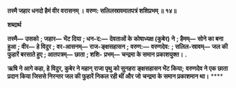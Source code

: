 **तस्मै जहार धनदो हैमं वीर वरासनम् ।** **वरुण: सलिलस्रावमातपत्रं शशिप्रभम् ॥ १४॥** 

**शब्दार्थ** 

**तस्मै—** **उसको** **; जहार—** **भेंट दिया** **; धन-द:—** **देवताओं के कोषाध्यक्ष (कुबेर) ने** **; हैमम्—** **सोने का बना हुआ** **; वीर—** **हे विदुर** **;** **वर-आसनम्—** **राज-ङ्क्षसहासन** **; वरुण:—** **वरुणदेव:** **; सलिल-स्रावम्—** **जल की फुहारें बरसाते हुए** **; आतपत्रम्—** **छाता** **; शशि-** **प्रभम्—** **चन्द्रमा के समान प्रकाशयुक्त।** **.** 

**ऋषि ने आगे कहा, हे विदुर, कुबेर ने महान् राजा पृथु को सुनहरा ङ्क्षसहासन भेंट किया;** **वरुणदेव ने एक छाता प्रदान किया जिससे निरन्तर जल की फुहारें निकल रही थीं और जो** **चन्द्रमा के समान प्रकाशमान था।** **** 